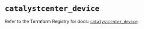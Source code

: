 # `catalystcenter_device`

Refer to the Terraform Registry for docs: [`catalystcenter_device`](https://registry.terraform.io/providers/ciscodevnet/catalystcenter/0.4.0/docs/resources/device).
